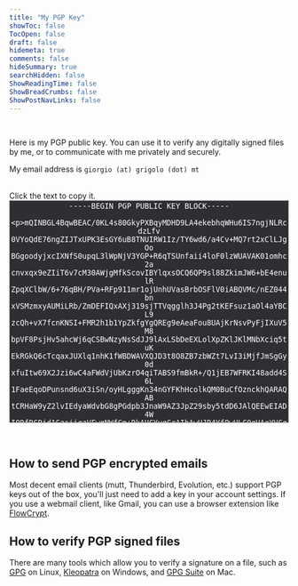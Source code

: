 ```yaml
---
title: "My PGP Key"
showToc: false
TocOpen: false
draft: false
hidemeta: true
comments: false
hideSummary: true
searchHidden: false
ShowReadingTime: false
ShowBreadCrumbs: false
ShowPostNavLinks: false
---
```



<br />

Here is my PGP public key. You can use it to verify any digitally signed files by me, or to communicate with me privately and securely. 

My email address is `giorgio (at) grigolo (dot) mt`


<br />
Click the text to copy it.
<textarea readonly cols="80" onclick="this.select();document.execCommand('copy');alert('Copied to clipboard.')" style="color:white;width:100%;font-family:monospace;text-align:center;display:block;height:400px;resize:none;background:#2E2E33" >
-----BEGIN PGP PUBLIC KEY BLOCK-----

mQINBGL4BqwBEAC/0KL4s80GkyPXBqyMDHD9LA4ekebhqWHu6IS7ngjNLRcdzLfv
0VYoQdE76ngZIJTxUPK3EsGY6uB8TNUIRW1Iz/TY6wd6/a4Cv+MQ7rt2xClLJgOo
BGgoodyjxcIXNfS0upqL3lWpNjV3YGP+R6qTSUnfaii4loF0lzWUAVAK01omhc2a
cnvxqx9eZIiT6v7cM30AWjgMfkScovIBYlqxsOCQ6QP9sl88ZkimJW6+bE4enulR
ZpqXClbW/6+76qBH/PVa+RFp911mr1ojUnhUVasBrbOSFlV0iABQVMc/nEZ044bn
xVSMzmxyAUMiLRb/ZmDEFIQxAXj319sjTTVqgglh3J4Pg2tKEFsuz1aOl4aYBCL9
zcQh+vX7fcnKNSI+FMR2h1b1YpZkfgYgQREg9eAeaFou8UAjKrNsvPyFjIXuV5M8
bpVF8PsjHv5ahcWj6qCSBwNzyNsSdJJ9lAxLSbDeEXLolXpZKlJKlMNbXciq5tuK
EkRGkQ6cTcqaxJUXlq1nhK1fWBDWAVXQJD3t8O8ZB7zbWZt7LvI3iMjfJmSgGy0d
xfuItw69X2Jzi6wC4aFWdVjUbKzrO4qiTABS9fmBkR+/Q1jEB7WFRKI48add4S6L
1FaeEqoDPunsnd6uX3iSn/oyHLgggKn34nGYFKhHcolkQM0BuCfOznckhQARAQAB
tCRHaW9yZ2lvIEdyaWdvbG8gPGdpb3JnaW9AZ3JpZ29sby5tdD6JAlQEEwEIAD4W
IQRfBCBjd1GzsjjgzVFwqNWfGm+RkAUCYvgGrAIbAwUJB4YfPwULCQgHAgYVCgkI
CwIEFgIDAQIeAQIXgAAKCRBwqNWfGm+RkFk7D/9e/qsxTJraDkc3Ic3kcMihqy4R
YN9b7S6rkEF1VhUerKk9Tf9pi4T325wizXJ7I7plajN+1i5miyeM9WeQL3w3Ujon
PD7zaKf3vN8ns1plaYyQHekPv30rM5tACKrUAcqPx09W6eFyEe8w8SxIc8BGdw88
n8t96q7kBELd8Hw8tIJjbralDkICyYezPRHwPfPonwoDnd+mnpFpqDHh6pxMeJOW
uh1Wm6mAvNlUKIL8miFJb03rSLsMuC0L6umDMJXLwGiWW8z6Qp3Mq1EI1kpY2G/m
J8SoNOQQNnFgXfguYRHXd73rVA9RkNkSMBgXEoKp5NazoD6RMcxCDzeIqFFjyRWH
Sgk6nPbI1KSRlGuQfNTfC+1y8ho/cy85Nnojfmxj7fWJLAuc9wV5FXtnerz2qSVM
my0M8WzIiem6Xy0/x7t8jV2cZ4G2k8beu5WWT6uMYIQlPw+/YeNvdN0m4ojuJ3Dv
t3s3St0+OxJYh1PZxnMnsKeTeTxTIVrBoyuBRhkBmpavd0/JmGKrFYCu9NqgiwnJ
Vj1FBfAFcKDMXeZox0twpGYER/r3OXT+ociFGMixlC3xJBivu+2mH9A88DDpqUDn
Gg3sMBw+LthSm6ppfwRhvGN2KP5eXADhdyspZnSCNXXtBYgdW207RWxqzGApFoFK
vQu1F11Jmu+TWZKpUYh1BBAWCAAdFiEEOMcKvXHEeAJODx1CbakSW4PRIMUFAmL4
BycACgkQbakSW4PRIMV+IAD/bKybz8Yg/Z35eKMfMvuV4/4HBxInkqbGPwc38rih
YP8A/jmqKBUr6rRWLqwrsWsTSnA4CHU8nJ9wnDs0E4oZ1ygLuQINBGL4BqwBEADH
HHr5P1CLk8cDygSJnn8K0texMjdYBzRU0ISN17vMfnJYlAdWBO+UiiDb4Rf2JUdC
lK6nofJ4DKLNzYsuouGGZlffHk8SLo5IztOznCx7YvIeKsTjWVO/DydDP30IT7kd
v0k+6mNKwpcZ9RmKtzps4NMSvtRyCQo1mVQYEnjmiaZsZL4/wtO2CN5T6s+ZSi5S
1fX5Lv7xTe7MEqIZOUvROjzovW/lpzaf9x3oT9WCMsmgXLHxJuh9ui02nhXEMOFp
wBQYAntDJQ4cBoZtvJmsMNR5/qtpxJ6nvy2Hfx/0Ey8wW4vIEYthyyU5Aofhseb3
krtDplvWLolwPGZ0EtoNxoN3USxVwUlJA9BOD7ODBZk1hW41o3a2d9JwuGKwYQ6Y
/xp/QOsE7z2os/g+5K8gVFL6QW6XIGZ6HiH3SW3Pqb38SuQZqdBn4okAcV66X8tu
2ww4/hHqv+RCSLWiGpDCToon8pk0NUsvVzAzvzFcWVmOrVkiwFo/hYH1ToaZch9+
Z2eSiBCem10ra4pmi4AlUc3JRc73Rt2KE6sL+wrpWCX5nbBLvT6ArSrCp9FPp5I6
WQOx0+JLR+8vc8pBo0BC/3nuM9ld2mGukmqzXsyh/iUwhJxW87xxlPShpJyDFLMf
DneNYHDZx5nR+VUmncFaCZYWT9KXZgUgD5BYi5AtpwARAQABiQI8BBgBCAAmFiEE
XwQgY3dRs7I44M1RcKjVnxpvkZAFAmL4BqwCGwwFCQeGHz8ACgkQcKjVnxpvkZBW
aA/9HqPRY5djOtZIzHHeMrD7ikJs97/lE5gGd5ZyzEq8XBJtMrzdQSLmzcU9rHwZ
QCm2aV6udqRfDrSoZw0O6y3mnoWKXfuTLwcBBAAXeayJY/rbxBVy5CDoy/Ur2JN6
+BxE9eLchBTqOU8FYSzk4JvuNKEeIV6D0h39Ob5HeiqcTqoabnGU5vy6OUgSor2b
oKzXmgSJ280Sza0kdpyPVjzkT1o8u6EK8c3V23hz37Q2JeCJ25L/rkvIWhzrZq5u
q4Bw+AsM0vBBBd0zwSpFpvH+fYaBwBjLOru2xRlPB0tPHvlnU8mzrlTCWdIj6rl7
eKWE33IGcbJLC9Bc9bMhcXoAQjknr3tmHtmzMHEV2FAg+nyQIK7DOeZA+0jJTVtI
jUlKBqNlieQurVXbypDTRKR353sY7xWuq7+N0t8mtigqceNG1ZGdxRAxtVuVcvEr
hJcfJltAGZIoyX/etFtMVAGPiYI9n0ewVTVxh6oBCpA/QnPQc1rVw2vUIqUArbHp
KWGkemcvy3LC87KhdESyb9FrUS/8atu+jMeC4r36rHA29He+LQyHagACCzyZyneM
qQKv2XsZA1aC3bwxW/7qlakKdNLK342xK3zEoUF3qVPshaGFlYZrSyL25ILd4+Tu
chQyh4UIFxeCO6T3xX+XxGi+twH9Xiw4dqV0//j2rpYEQnY=
=pucF
-----END PGP PUBLIC KEY BLOCK-----</textarea>

<br />

## How to send PGP encrypted emails

Most decent email clients (mutt, Thunderbird, Evolution, etc.) support PGP keys out of the box, you'll just need to add a key in your account settings. If you use a webmail client, like Gmail, you can use a browser extension like [FlowCrypt](https://flowcrypt.com/).

## How to verify PGP signed files

There are many tools which allow you to verify a signature on a file, such as [GPG](https://www.gnupg.org/) on Linux, [Kleopatra](https://www.openpgp.org/software/kleopatra/) on Windows, and [GPG Suite](https://gpgtools.org/) on Mac.